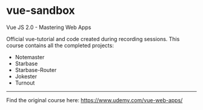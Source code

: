# vue-sandbox
Vue JS 2.0 - Mastering Web Apps

Official vue-tutorial and code created during recording sessions. This course contains all the completed projects:

- Notemaster
- Starbase
- Starbase-Router
- Jokester
- Turnout

***

Find the original course here: https://www.udemy.com/vue-web-apps/
